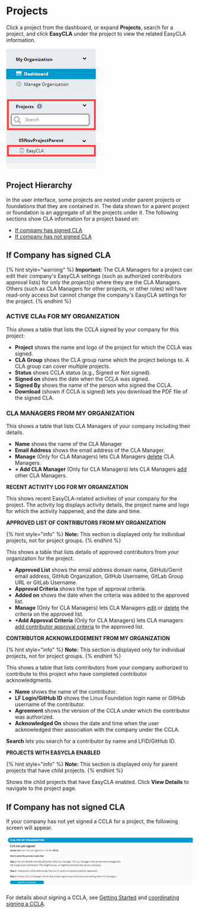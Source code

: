 # Projects

Click a project from the dashboard, or expand **Projects**, search for a project, and click **EasyCLA** under the project to view the related EasyCLA information.

![](../../.gitbook/assets/search-a-project.png)

## Project Hierarchy

In the user interface, some projects are nested under parent projects or foundations that they are contained in. The data shown for a parent project or foundation is an aggregate of all the projects under it. The following sections show CLA information for a project based on:

* [If company has signed CLA](./#if-company-has-signed-cla)
* [If company has not signed CLA](./#if-company-has-not-signed-cla)

## If Company has signed CLA

{% hint style="warning" %}
**Important:** The CLA Managers for a project can edit their company's EasyCLA settings \(such as authorized contributors approval lists\) for only the project\(s\) where they are the CLA Managers. Others \(such as CLA Managers for other projects, or other roles\) will have read-only access but cannot change the company's EasyCLA settings for the project.
{% endhint %}

### ACTIVE CLAs FOR MY ORGANIZATION <a id="cla-for-my-organization"></a>

This shows a table that lists the CCLA signed by your company for this project:

* **Project** shows the name and logo of the project for which the CCLA was signed.
* **CLA Group** shows the CLA group name which the project belongs to. A CLA group can cover multiple projects.
* **Status** shows CCLA status \(e.g., Signed or Not signed\).
* **Signed on** shows the date when the CCLA was signed.
* **Signed By** shows the name of the person who signed the CCLA.
* **Download** \(shown if CCLA is signed\) lets you download the PDF file of the signed CLA.

### CLA MANAGERS FROM MY ORGANIZATION <a id="cla-managers-from-my-organization"></a>

This shows a table that lists CLA Managers of your company including their details.

* **Name** shows the name of the CLA Manager
* **Email Address** shows the email address of the CLA Manager.
* **Manage** \(Only for CLA Managers\) lets CLA Managers [delete](../../easycla/corporate-cla-managers/add-or-delete-cla-managers.md#delete-a-cla-manager) CLA Managers.
* **+ Add CLA Manager** \(Only for CLA Managers\) lets CLA Managers [add](../../easycla/corporate-cla-managers/add-or-delete-cla-managers.md#add-a-cla-manager) other CLA Managers.

**RECENT ACTIVITY LOG FOR MY ORGANIZATION**

This shows recent EasyCLA-related activities of your company for the project. The activity log displays activity details, the project name and logo for which the activity happened, and the date and time.

**APPROVED LIST OF CONTRIBUTORS FROM MY ORGANIZATION**

{% hint style="info" %}
**Note:** This section is displayed only for individual projects, not for project groups.
{% endhint %}

This shows a table that lists details of approved contributors from your organization for the project.

* **Approved List** shows the email address domain name, GitHub/Gerrit email address, GitHub Organization, GitHub Username, GitLab Group URL or GitLab Username.
* **Approval Criteria** shows the type of approval criteria.
* **Added on** shows the date when the criteria was added to the approved list.
* **Manage** \(Only for CLA Managers\) lets CLA Managers [edit](../../easycla/corporate-cla-managers/approve-and-manage-contributors.md#edit-a-contributors-details) or [delete](../../easycla/corporate-cla-managers/approve-and-manage-contributors.md#delete-a-contributors-details) the criteria on the approved list.
* **+Add Approval Criteria** \(Only for CLA Managers\) lets CLA managers [add contributor approval criteria](../../easycla/corporate-cla-managers/approve-and-manage-contributors.md#add-contributor-s) to the approved list.

**CONTRIBUTOR ACKNOWLEDGEMENT FROM MY ORGANIZATION**

{% hint style="info" %}
**Note:** This section is displayed only for individual projects, not for project groups.
{% endhint %}

This shows a table that lists contributors from your company authorized to contribute to this project who have completed contributor acknowledgments.

* **Name** shows the name of the contributor.
* **LF Login/GitHub ID** shows the Linux Foundation login name or GitHub username of the contributor.
* **Agreement** shows the version of the CCLA under which the contributor was authorized.
* **Acknowledged On** shows the date and time when the user acknowledged their association with the company under the CCLA.

**Search** lets you search for a contributor by name and LFID/GitHub ID.

**PROJECTS WITH EASYCLA ENABLED**

{% hint style="info" %}
**Note:** This section is displayed only for parent projects that have child projects.
{% endhint %}

Shows the child projects that have EasyCLA enabled. Click **View Details** to navigate to the project page.

## If Company has not signed CLA

If your company has not yet signed a CCLA for a project, the following screen will appear.

![CLA not signed](../../.gitbook/assets/company-has-not-signed-cla.png)

For details about signing a CCLA, see [Getting Started](../../easycla/getting-started/) and [coordinating signing a CCLA](../../easycla/corporate-cla-managers/coordinate-signing-ccla.md).

